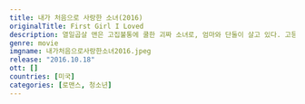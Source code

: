 ```yaml
---
title: 내가 처음으로 사랑한 소녀(2016)
originalTitle: First Girl I Loved
description: 열일곱살 앤은 고집불통에 쿨한 괴짜 소녀로, 엄마와 단둘이 살고 있다. 고등학교 졸업앨범 위원회 일로 소프트볼 경기를 취재하면서 팀의 아름다운 스타 선수 사샤에게 홀리고 만다. 두 소녀는 곧바로 죽이 맞아 금세 친해지게 된다. 하지만 새로 사귄 사샤에게 끌리는 것을 신이 나서 이야기하자 가장 친한 친구 클리프는 앤에게 고백을 하는 동시에 예상치 못한 방법들로 맹렬히 비난한다.
genre: movie
imgname: 내가처음으로사랑한소녀2016.jpeg
release: "2016.10.18"
ott: []
countries: [미국]
categories: [로맨스, 청소년]
---
```

